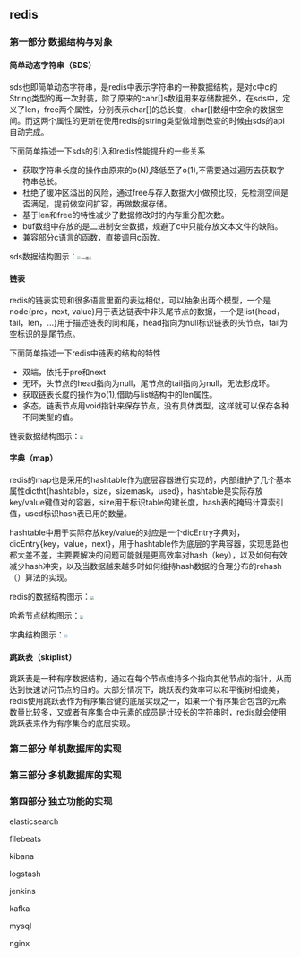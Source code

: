 ## redis

### 第一部分 数据结构与对象

#### 简单动态字符串（SDS）

sds也即简单动态字符串，是redis中表示字符串的一种数据结构，是对c中c的String类型的再一次封装，除了原来的cahr[]s数组用来存储数据外，在sds中，定义了len，free两个属性，分别表示char[]的总长度，char[]数组中空余的数据空间。而这两个属性的更新在使用redis的string类型做增删改查的时候由sds的api自动完成。

下面简单描述一下sds的引入和redis性能提升的一些关系

- 获取字符串长度的操作由原来的o(N),降低至了o(1),不需要通过遍历去获取字符串总长。
- 杜绝了缓冲区溢出的风险，通过free与存入数据大小做预比较，先检测空间是否满足，提前做空间扩容，再做数据存储。
- 基于len和free的特性减少了数据修改时的内存重分配次数。
- buf数组中存放的是二进制安全数据，规避了c中只能存放文本文件的缺陷。
- 兼容部分c语言的函数，直接调用c函数。

sds数据结构图示：<img src="C:\Users\18271\Documents\xxw\redis\sds图示.png" alt="sds图示" style="zoom:38%;" />



#### 链表

redis的链表实现和很多语言里面的表达相似，可以抽象出两个模型，一个是node{pre，next, value}用于表达链表中非头尾节点的数据，一个是list{head，tail，len，...}用于描述链表的同和尾，head指向为null标识链表的头节点，tail为空标识的是尾节点。

下面简单描述一下redis中链表的结构的特性

- 双端，依托于pre和next
- 无环，头节点的head指向为null，尾节点的tail指向为null，无法形成环。
- 获取链表长度的操作为o(1),借助与list结构中的len属性。
- 多态，链表节点用void指针来保存节点，没有具体类型，这样就可以保存各种不同类型的值。

链表数据结构图示：<img src="C:\Users\18271\Documents\xxw\redis\链表结构图示.png" style="zoom:38%;" />



#### 字典（map）

redis的map也是采用的hashtable作为底层容器进行实现的，内部维护了几个基本属性dictht{hashtable，size，sizemask，used}，hashtable是实际存放key/value键值对的容器，size用于标识table的建长度，hash表的掩码计算索引值，used标识hash表已用的数量。

hashtable中用于实际存放key/value的对应是一个dicEntry字典对，dicEntry{key，value，next}，用于hashtable作为底层的字典容器，实现思路也都大差不差，主要要解决的问题可能就是更高效率对hash（key），以及如何有效减少hash冲突，以及当数据越来越多时如何维持hash数据的合理分布的rehash（）算法的实现。

redis的数据结构图示：<img src="C:\Users\18271\Documents\xxw\redis\hash表结构图示.png" style="zoom:38%;" />

哈希节点结构图示：<img src="C:\Users\18271\Documents\xxw\redis\hash节点图示.png" style="zoom:38%;" />

字典结构图示：<img src="C:\Users\18271\Documents\xxw\redis\字典图示.png" style="zoom:38%;" />

#### 跳跃表（skiplist）

跳跃表是一种有序数据结构，通过在每个节点维持多个指向其他节点的指针，从而达到快速访问节点的目的。大部分情况下，跳跃表的效率可以和平衡树相媲美，redis使用跳跃表作为有序集合键的底层实现之一，如果一个有序集合包含的元素数量比较多，又或者有序集合中元素的成员是计较长的字符串时，redis就会使用跳跃表来作为有序集合的底层实现。

### 第二部分 单机数据库的实现



### 第三部分 多机数据库的实现



### 第四部分 独立功能的实现



elasticsearch



filebeats



kibana



logstash



jenkins



kafka



mysql



nginx